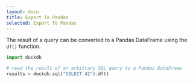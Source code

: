 ```yaml
---
layout: docu
title: Export To Pandas
selected: Export To Pandas
---
```


The result of a query can be converted to a Pandas DataFrame using the `df()` function.


```py
import duckdb

# read the result of an arbitrary SQL query to a Pandas DataFrame
results = duckdb.sql("SELECT 42").df()
```

